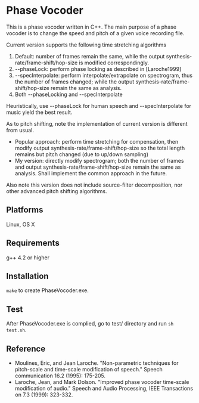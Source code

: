 Phase Vocoder
=============

This is a phase vocoder written in C++. The main purpose of a phase vocoder is to change the speed and pitch of a given voice recording file.

Current version supports the following time stretching algorithms
1. Default: number of frames remain the same, while the output synthesis-rate/frame-shift/hop-size is modified correspondingly.
2. --phaseLock: perform phase locking as described in [Laroche1999]
3. --specInterpolate: perform interpolate/extrapolate on spectrogram, thus the number of frames changed; while the output synthesis-rate/frame-shift/hop-size remain the same as analysis.
4. Both --phaseLocking and --specInterpolate

Heuristically, use --phaseLock for human speech and --specInterpolate for music yield the best result.

As to pitch shifting, note the implementation of current version is different from usual.
* Popular approach: perform time stretching for compensation, then modify output synthesis-rate/frame-shift/hop-size so the total length remains but pitch changed (due to up/down sampling)
* My version: directly modify spectrogram; both the number of frames and output synthesis-rate/frame-shift/hop-size remain the same as analysis.
Shall implement the common approach in the future.

Also note this version does not include source-filter decomposition, nor other advanced pitch shifting algorithms.

Platforms
---------
Linux, OS X

Requirements
------------
g++ 4.2 or higher

Installation
------------
`make` to create PhaseVocoder.exe.

Test
----
After PhaseVocoder.exe is complied, go to test/ directory and run `sh test.sh`.

Reference
---------
- Moulines, Eric, and Jean Laroche. "Non-parametric techniques for pitch-scale and time-scale modification of speech." Speech communication 16.2 (1995): 175-205.
- Laroche, Jean, and Mark Dolson. "Improved phase vocoder time-scale modification of audio." Speech and Audio Processing, IEEE Transactions on 7.3 (1999): 323-332.
